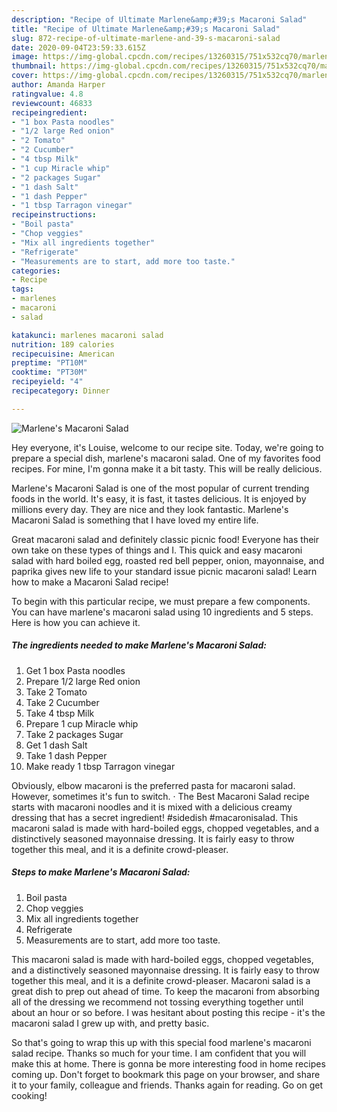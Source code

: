 ```yaml
---
description: "Recipe of Ultimate Marlene&amp;#39;s Macaroni Salad"
title: "Recipe of Ultimate Marlene&amp;#39;s Macaroni Salad"
slug: 872-recipe-of-ultimate-marlene-and-39-s-macaroni-salad
date: 2020-09-04T23:59:33.615Z
image: https://img-global.cpcdn.com/recipes/13260315/751x532cq70/marlenes-macaroni-salad-recipe-main-photo.jpg
thumbnail: https://img-global.cpcdn.com/recipes/13260315/751x532cq70/marlenes-macaroni-salad-recipe-main-photo.jpg
cover: https://img-global.cpcdn.com/recipes/13260315/751x532cq70/marlenes-macaroni-salad-recipe-main-photo.jpg
author: Amanda Harper
ratingvalue: 4.8
reviewcount: 46833
recipeingredient:
- "1 box Pasta noodles"
- "1/2 large Red onion"
- "2 Tomato"
- "2 Cucumber"
- "4 tbsp Milk"
- "1 cup Miracle whip"
- "2 packages Sugar"
- "1 dash Salt"
- "1 dash Pepper"
- "1 tbsp Tarragon vinegar"
recipeinstructions:
- "Boil pasta"
- "Chop veggies"
- "Mix all ingredients together"
- "Refrigerate"
- "Measurements are to start, add more too taste."
categories:
- Recipe
tags:
- marlenes
- macaroni
- salad

katakunci: marlenes macaroni salad 
nutrition: 189 calories
recipecuisine: American
preptime: "PT10M"
cooktime: "PT30M"
recipeyield: "4"
recipecategory: Dinner

---
```



![Marlene&#39;s Macaroni Salad](https://img-global.cpcdn.com/recipes/13260315/751x532cq70/marlenes-macaroni-salad-recipe-main-photo.jpg)

Hey everyone, it's Louise, welcome to our recipe site. Today, we're going to prepare a special dish, marlene&#39;s macaroni salad. One of my favorites food recipes. For mine, I'm gonna make it a bit tasty. This will be really delicious.

Marlene&#39;s Macaroni Salad is one of the most popular of current trending foods in the world. It's easy, it is fast, it tastes delicious. It is enjoyed by millions every day. They are nice and they look fantastic. Marlene&#39;s Macaroni Salad is something that I have loved my entire life.

Great macaroni salad and definitely classic picnic food! Everyone has their own take on these types of things and I. This quick and easy macaroni salad with hard boiled egg, roasted red bell pepper, onion, mayonnaise, and paprika gives new life to your standard issue picnic macaroni salad! Learn how to make a Macaroni Salad recipe!


To begin with this particular recipe, we must prepare a few components. You can have marlene&#39;s macaroni salad using 10 ingredients and 5 steps. Here is how you can achieve it.

<!--inarticleads1-->

##### The ingredients needed to make Marlene&#39;s Macaroni Salad:

1. Get 1 box Pasta noodles
1. Prepare 1/2 large Red onion
1. Take 2 Tomato
1. Take 2 Cucumber
1. Take 4 tbsp Milk
1. Prepare 1 cup Miracle whip
1. Take 2 packages Sugar
1. Get 1 dash Salt
1. Take 1 dash Pepper
1. Make ready 1 tbsp Tarragon vinegar


Obviously, elbow macaroni is the preferred pasta for macaroni salad. However, sometimes it&#39;s fun to switch. · The Best Macaroni Salad recipe starts with macaroni noodles and it is mixed with a delicious creamy dressing that has a secret ingredient! #sidedish #macaronisalad. This macaroni salad is made with hard-boiled eggs, chopped vegetables, and a distinctively seasoned mayonnaise dressing. It is fairly easy to throw together this meal, and it is a definite crowd-pleaser. 

<!--inarticleads2-->

##### Steps to make Marlene&#39;s Macaroni Salad:

1. Boil pasta
1. Chop veggies
1. Mix all ingredients together
1. Refrigerate
1. Measurements are to start, add more too taste.


This macaroni salad is made with hard-boiled eggs, chopped vegetables, and a distinctively seasoned mayonnaise dressing. It is fairly easy to throw together this meal, and it is a definite crowd-pleaser. Macaroni salad is a great dish to prep out ahead of time. To keep the macaroni from absorbing all of the dressing we recommend not tossing everything together until about an hour or so before. I was hesitant about posting this recipe - it&#39;s the macaroni salad I grew up with, and pretty basic. 

So that's going to wrap this up with this special food marlene&#39;s macaroni salad recipe. Thanks so much for your time. I am confident that you will make this at home. There is gonna be more interesting food in home recipes coming up. Don't forget to bookmark this page on your browser, and share it to your family, colleague and friends. Thanks again for reading. Go on get cooking!
